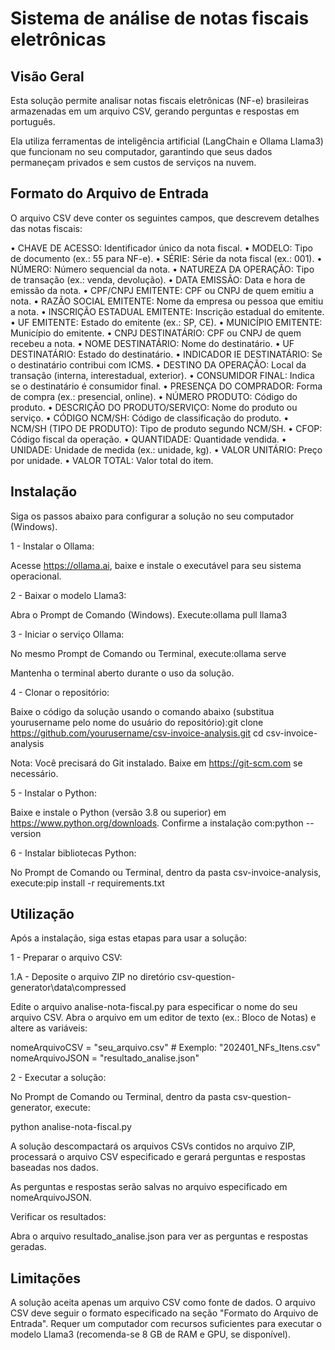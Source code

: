 # Sistema de análise de notas fiscais eletrônicas

## Visão Geral
Esta solução permite analisar notas fiscais eletrônicas (NF-e) brasileiras armazenadas em um arquivo CSV, gerando perguntas e respostas em português. 

Ela utiliza ferramentas de inteligência artificial (LangChain e Ollama Llama3) que funcionam no seu computador, garantindo que seus dados permaneçam privados e sem custos de serviços na nuvem.

## Formato do Arquivo de Entrada

O arquivo CSV deve conter os seguintes campos, que descrevem detalhes das notas fiscais:

• CHAVE DE ACESSO: Identificador único da nota fiscal.
• MODELO: Tipo de documento (ex.: 55 para NF-e).
• SÉRIE: Série da nota fiscal (ex.: 001).
• NÚMERO: Número sequencial da nota.
• NATUREZA DA OPERAÇÃO: Tipo de transação (ex.: venda, devolução).
• DATA EMISSÃO: Data e hora de emissão da nota.
• CPF/CNPJ EMITENTE: CPF ou CNPJ de quem emitiu a nota.
• RAZÃO SOCIAL EMITENTE: Nome da empresa ou pessoa que emitiu a nota.
• INSCRIÇÃO ESTADUAL EMITENTE: Inscrição estadual do emitente.
• UF EMITENTE: Estado do emitente (ex.: SP, CE).
• MUNICÍPIO EMITENTE: Município do emitente.
• CNPJ DESTINATÁRIO: CPF ou CNPJ de quem recebeu a nota.
• NOME DESTINATÁRIO: Nome do destinatário.
• UF DESTINATÁRIO: Estado do destinatário.
• INDICADOR IE DESTINATÁRIO: Se o destinatário contribui com ICMS.
• DESTINO DA OPERAÇÃO: Local da transação (interna, interestadual, exterior).
• CONSUMIDOR FINAL: Indica se o destinatário é consumidor final.
• PRESENÇA DO COMPRADOR: Forma de compra (ex.: presencial, online).
• NÚMERO PRODUTO: Código do produto.
• DESCRIÇÃO DO PRODUTO/SERVIÇO: Nome do produto ou serviço.
• CÓDIGO NCM/SH: Código de classificação do produto.
• NCM/SH (TIPO DE PRODUTO): Tipo de produto segundo NCM/SH.
• CFOP: Código fiscal da operação.
• QUANTIDADE: Quantidade vendida.
• UNIDADE: Unidade de medida (ex.: unidade, kg).
• VALOR UNITÁRIO: Preço por unidade.
• VALOR TOTAL: Valor total do item.

## Instalação

Siga os passos abaixo para configurar a solução no seu computador (Windows).

1 - Instalar o Ollama:

Acesse https://ollama.ai, baixe e instale o executável para seu sistema operacional.


2 - Baixar o modelo Llama3:

Abra o Prompt de Comando (Windows).
Execute:ollama pull llama3

3 - Iniciar o serviço Ollama:

No mesmo Prompt de Comando ou Terminal, execute:ollama serve


Mantenha o terminal aberto durante o uso da solução.


4 - Clonar o repositório:

Baixe o código da solução usando o comando abaixo (substitua yourusername pelo nome do usuário do repositório):git clone https://github.com/yourusername/csv-invoice-analysis.git
cd csv-invoice-analysis


Nota: Você precisará do Git instalado. Baixe em https://git-scm.com se necessário.


5 - Instalar o Python:

Baixe e instale o Python (versão 3.8 ou superior) em https://www.python.org/downloads.
Confirme a instalação com:python --version


6 - Instalar bibliotecas Python:

No Prompt de Comando ou Terminal, dentro da pasta csv-invoice-analysis, execute:pip install -r requirements.txt



## Utilização

Após a instalação, siga estas etapas para usar a solução:

1 - Preparar o arquivo CSV:

1.A - Deposite o arquivo ZIP no diretório csv-question-generator\data\compressed

Edite o arquivo analise-nota-fiscal.py para especificar o nome do seu arquivo CSV. 
Abra o arquivo em um editor de texto (ex.: Bloco de Notas) e altere as variáveis:

   nomeArquivoCSV = "seu_arquivo.csv"  # Exemplo: "202401_NFs_Itens.csv"
   nomeArquivoJSON = "resultado_analise.json"




2 - Executar a solução:



No Prompt de Comando ou Terminal, dentro da pasta csv-question-generator, execute:
   
   python analise-nota-fiscal.py


A solução descompactará os arquivos CSVs contidos no arquivo ZIP, processará o arquivo CSV especificado e gerará perguntas e respostas baseadas nos dados.

As perguntas e respostas serão salvas no arquivo especificado em nomeArquivoJSON.


Verificar os resultados:

Abra o arquivo resultado_analise.json para ver as perguntas e respostas geradas.



## Limitações

A solução aceita apenas um arquivo CSV como fonte de dados.
O arquivo CSV deve seguir o formato especificado na seção "Formato do Arquivo de Entrada".
Requer um computador com recursos suficientes para executar o modelo Llama3 (recomenda-se 8 GB de RAM e GPU, se disponível).

